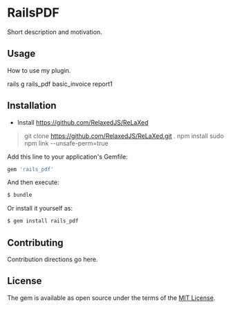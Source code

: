 # RailsPDF
Short description and motivation.

## Usage
How to use my plugin.

rails g rails_pdf basic_invoice report1

## Installation

- Install https://github.com/RelaxedJS/ReLaXed

>git clone https://github.com/RelaxedJS/ReLaXed.git .
>npm install
>sudo npm link --unsafe-perm=true

Add this line to your application's Gemfile:

```ruby
gem 'rails_pdf'
```

And then execute:
```bash
$ bundle
```

Or install it yourself as:
```bash
$ gem install rails_pdf
```

## Contributing
Contribution directions go here.

## License
The gem is available as open source under the terms of the [MIT License](https://opensource.org/licenses/MIT).
